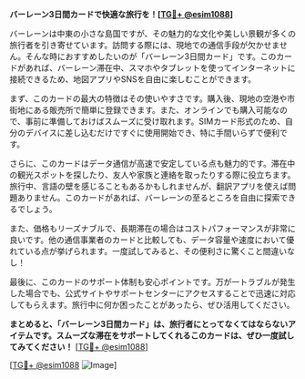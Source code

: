 **バーレーン3日間カードで快適な旅行を！[[TG💪+ @esim1088](https://t.me/s/esim1088)]**

バーレーンは中東の小さな島国ですが、その魅力的な文化や美しい景観が多くの旅行者を引き寄せています。訪問する際には、現地での通信手段が欠かせません。そんな時におすすめしたいのが「バーレーン3日間カード」です。このカードがあれば、バーレーン滞在中、スマホやタブレットを使ってインターネットに接続できるため、地図アプリやSNSを自由に楽しむことができます。

まず、このカードの最大の特徴はその使いやすさです。購入後、現地の空港や市街地にある販売所で簡単に登録できます。また、オンラインでも購入可能なので、事前に準備しておけばスムーズに受け取れます。SIMカード形式のため、自分のデバイスに差し込むだけですぐに使用開始でき、特に手間いらずで便利です。

さらに、このカードはデータ通信が高速で安定している点も魅力的です。滞在中の観光スポットを探したり、友人や家族と連絡を取ったりする際に役立ちます。旅行中、言語の壁を感じることもあるかもしれませんが、翻訳アプリを使えば問題ありません。このカードがあれば、バーレーンの至るところを自由に探索できるでしょう。

また、価格もリーズナブルで、長期滞在の場合はコストパフォーマンスが非常に良いです。他の通信事業者のカードと比較しても、データ容量や速度において優れている点が挙げられます。一度試してみると、その便利さに驚くこと間違いなし！

最後に、このカードのサポート体制も安心ポイントです。万が一トラブルが発生した場合でも、公式サイトやサポートセンターにアクセスすることで迅速に対応してもらえます。旅行中に何か困ったことがあったら、ぜひ活用してください。

**まとめると、「バーレーン3日間カード」は、旅行者にとってなくてはならないアイテムです。スムーズな滞在をサポートしてくれるこのカードは、ぜひ一度試してみてください！** [[TG💪+ @esim1088](https://t.me/s/esim1088)]

[[TG💪+ @esim1088](https://t.me/s/esim1088) ![Image](https://i.postimg.cc/Y0z9fWf4/image.png)]